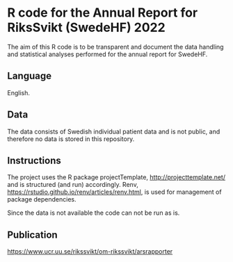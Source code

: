 # R code for the Annual Report for RiksSvikt (SwedeHF) 2022

The aim of this R code is to be transparent and document the data handling 
and statistical analyses performed for the annual report for SwedeHF.

## Language 

English. 

## Data

The data consists of Swedish individual patient data and is not public, 
and therefore no data is stored in this repository. 

## Instructions

The project uses the R package projectTemplate, http://projecttemplate.net/ and 
is structured (and run) accordingly. 
Renv, https://rstudio.github.io/renv/articles/renv.html, is used for 
management of package dependencies.

Since the data is not available the code can not be run as is. 

## Publication

https://www.ucr.uu.se/rikssvikt/om-rikssvikt/arsrapporter 
